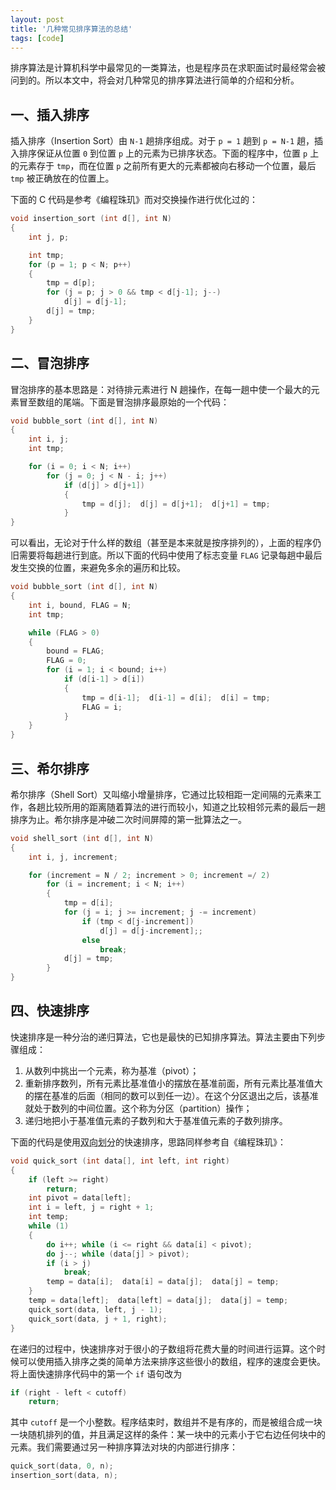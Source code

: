 ```yaml
---
layout: post
title: '几种常见排序算法的总结'
tags: [code]
---
```


排序算法是计算机科学中最常见的一类算法，也是程序员在求职面试时最经常会被问到的。所以本文中，将会对几种常见的排序算法进行简单的介绍和分析。


## 一、插入排序

插入排序（Insertion Sort）由 `N-1` 趟排序组成。对于 `p = 1` 趟到 `p = N-1` 趟，插入排序保证从位置 `0` 到位置 `p` 上的元素为已排序状态。下面的程序中，位置 `p` 上的元素存于 `tmp`，而在位置 `p` 之前所有更大的元素都被向右移动一个位置，最后 `tmp` 被正确放在的位置上。

下面的 C 代码是参考《编程珠玑》而对交换操作进行优化过的：

~~~c
void insertion_sort (int d[], int N)
{
    int j, p;

    int tmp;
    for (p = 1; p < N; p++)
    {
        tmp = d[p];
        for (j = p; j > 0 && tmp < d[j-1]; j--)
            d[j] = d[j-1];
        d[j] = tmp;
    }
}
~~~


## 二、冒泡排序

冒泡排序的基本思路是：对待排元素进行 N 趟操作，在每一趟中使一个最大的元素冒至数组的尾端。下面是冒泡排序最原始的一个代码：

~~~c
void bubble_sort (int d[], int N)
{
    int i, j;
    int tmp;

    for (i = 0; i < N; i++)
        for (j = 0; j < N - i; j++)
            if (d[j] > d[j+1])
            {
                tmp = d[j];  d[j] = d[j+1];  d[j+1] = tmp;
            }
}
~~~

可以看出，无论对于什么样的数组（甚至是本来就是按序排列的），上面的程序仍旧需要将每趟进行到底。所以下面的代码中使用了标志变量 `FLAG` 记录每趟中最后发生交换的位置，来避免多余的遍历和比较。

~~~c
void bubble_sort (int d[], int N)
{
    int i, bound, FLAG = N;
    int tmp;

    while (FLAG > 0)
    {
        bound = FLAG;
        FLAG = 0;
        for (i = 1; i < bound; i++)
            if (d[i-1] > d[i])
            {
                tmp = d[i-1];  d[i-1] = d[i];  d[i] = tmp;
                FLAG = i;
            }
    }
}
~~~


## 三、希尔排序

希尔排序（Shell Sort）又叫缩小增量排序，它通过比较相距一定间隔的元素来工作，各趟比较所用的距离随着算法的进行而较小，知道之比较相邻元素的最后一趟排序为止。希尔排序是冲破二次时间屏障的第一批算法之一。

~~~c
void shell_sort (int d[], int N)
{
    int i, j, increment;

    for (increment = N / 2; increment > 0; increment =/ 2)
        for (i = increment; i < N; i++)
        {
            tmp = d[i];
            for (j = i; j >= increment; j -= increment)
                if (tmp < d[j-increment])
                    d[j] = d[j-increment];;
                else
                    break;
            d[j] = tmp;
        }
}
~~~


## 四、快速排序

快速排序是一种分治的递归算法，它也是最快的已知排序算法。算法主要由下列步骤组成：

1. 从数列中挑出一个元素，称为基准（pivot）；
2. 重新排序数列，所有元素比基准值小的摆放在基准前面，所有元素比基准值大的摆在基准的后面（相同的数可以到任一边）。在这个分区退出之后，该基准就处于数列的中间位置。这个称为分区（partition）操作；
3. 递归地把小于基准值元素的子数列和大于基准值元素的子数列排序。

下面的代码是使用<abbr title="代码中的变量 i 和变量 j">双向划分</abbr>的快速排序，思路同样参考自《编程珠玑》：

~~~c
void quick_sort (int data[], int left, int right)
{
    if (left >= right)
        return;
    int pivot = data[left];
    int i = left, j = right + 1;
    int temp;
    while (1)
    {
        do i++; while (i <= right && data[i] < pivot);
        do j--; while (data[j] > pivot);
        if (i > j)
            break;
        temp = data[i];  data[i] = data[j];  data[j] = temp;
    }
    temp = data[left];  data[left] = data[j];  data[j] = temp;
    quick_sort(data, left, j - 1);
    quick_sort(data, j + 1, right);
}
~~~

在递归的过程中，快速排序对于很小的子数组将花费大量的时间进行运算。这个时候可以使用插入排序之类的简单方法来排序这些很小的数组，程序的速度会更快。将上面快速排序代码中的第一个 `if` 语句改为

~~~c
if (right - left < cutoff)
    return;
~~~

其中 `cutoff` 是一个小整数。程序结束时，数组并不是有序的，而是被组合成一块一块随机排列的值，并且满足这样的条件：某一块中的元素小于它右边任何块中的元素。我们需要通过另一种排序算法对块的内部进行排序：

~~~c
quick_sort(data, 0, n);
insertion_sort(data, n);
~~~
